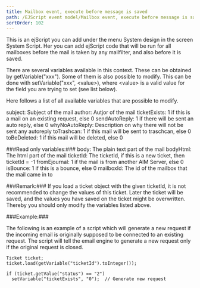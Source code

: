 ```yaml
---
title: Mailbox event, execute before message is saved
path: /EJScript event model/Mailbox event, execute before message is saved
sortOrder: 102
---
```


This is an ejScript you can add under the menu System design in the screen System Script.
Her you can add ejScript code that will be run for all mailboxes before the mail is taken by any mailfilter, and also before it is saved.

There are several variables available in this context. These can be obtained by
getVariable("xxx"). Some of them is also possible to modify. This can be done with setVariable("xxx", \<value>), where \<value> is a valid value for the field you are trying to set (see list below).

Here follows a list of all available variables that are possible to modify.

subject:  Subject of the mail
author:   Autjor of the mail
ticketExists:  1 if this is a mail on an existing request, else 0
sendAutoReply: 1 if there will be sent an auto reply, else 0
whyNoAutoReply: Description on why there will not be sent any autoreply
toTrashcan: 1 if this mail will be sent to traschcan, else 0
toBeDeleted: 1 if this mail will be deleted, else 0



###Read only variables:###
body: The plain text part of the mail
bodyHtml: The html part of the mail
ticketId: The ticketId, if this is a new ticket, then ticketId = -1
fromEjournal: 1 if the mail is from another AIM Server, else 0
isBounce: 1 if this is a bounce, else 0
mailboxId: The id of the mailbox that the mail came in to



###Remark:###
If you load a ticket object with the given ticketId, it is not recommended to change the values of this ticket. Later the ticket will be saved, and the values you have saved on the ticket might be overwritten.
Thereby you should only modify the variables listed above.




###Example:###

The following is an example of a script which will generate a new request if the incoming email is originally supposed to be connected to an existing request. The script will tell the email engine to generate a new request only if the original request is closed.


    Ticket ticket;
    ticket.load(getVariable("ticketId").toInteger());
    
    if (ticket.getValue("status") == "2")
      setVariable("ticketExists", "0");  // Generate new request


